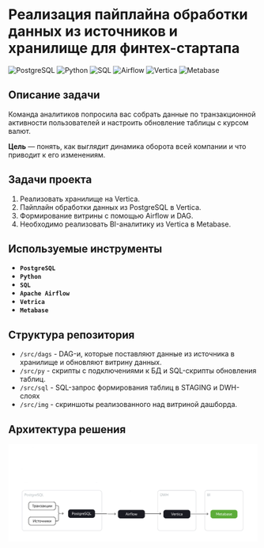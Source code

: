 # **Реализация пайплайна обработки данных из источников и хранилище для финтех-стартапа**

![PostgreSQL](https://img.shields.io/badge/-PostgreSQL-salad)
![Python](https://img.shields.io/badge/-Python-blue)
![SQL](https://img.shields.io/badge/-SQL-pink)
![Airflow](https://img.shields.io/badge/-Airflow-orange)
![Vertica](https://img.shields.io/badge/-Vertica-grey)
![Metabase](https://img.shields.io/badge/-Metabase-yellow)

## **Описание задачи**

Команда аналитиков попросила вас собрать данные по транзакционной активности пользователей и настроить обновление таблицы с курсом валют. 

**Цель** — понять, как выглядит динамика оборота всей компании и что приводит к его изменениям. 

## **Задачи проекта**
1. Реализовать хранилище на Vertica.
2. Пайплайн обработки данных из PostgreSQL в Vertica.
3. Формирование витрины с помощью Airflow и DAG.
4. Необходимо реализовать BI-аналитику из Vertica в Metabase.

## **Используемые инструменты**

- **`PostgreSQL`**
- **`Python`**
- **`SQL`**
- **`Apache Airflow`**
- **`Vetrica`**
- **`Metabase`**

## **Структура репозитория**

- `/src/dags` - DAG-и, которые поставляют данные из источника в хранилище и обновляют витрину данных.
- `/src/py` - скрипты с подключениями к БД и SQL-скрипты обновления таблиц.
- `/src/sql` - SQL-запрос формирования таблиц в STAGING и DWH-слоях
- `/src/img` - скриншоты реализованного над витриной дашборда.

## **Архитектура решения**

![Архитектура решения](img/image.png)
